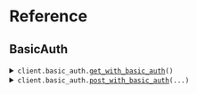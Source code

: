 # Reference
## BasicAuth
<details><summary><code>client.basic_auth.<a href="src/seed/basic_auth/client.py">get_with_basic_auth</a>()</code></summary>
<dl>
<dd>

#### 📝 Description

<dl>
<dd>

<dl>
<dd>

GET request with basic auth scheme
</dd>
</dl>
</dd>
</dl>

#### 🔌 Usage

<dl>
<dd>

<dl>
<dd>

```python
from seed import SeedBasicAuth
client = SeedBasicAuth(username="YOUR_USERNAME", password="YOUR_PASSWORD", base_url="https://yourhost.com/path/to/api", )
client.basic_auth.get_with_basic_auth()

```
</dd>
</dl>
</dd>
</dl>

#### ⚙️ Parameters

<dl>
<dd>

<dl>
<dd>

**request_options:** `typing.Optional[RequestOptions]` — Request-specific configuration.
    
</dd>
</dl>
</dd>
</dl>


</dd>
</dl>
</details>

<details><summary><code>client.basic_auth.<a href="src/seed/basic_auth/client.py">post_with_basic_auth</a>(...)</code></summary>
<dl>
<dd>

#### 📝 Description

<dl>
<dd>

<dl>
<dd>

POST request with basic auth scheme
</dd>
</dl>
</dd>
</dl>

#### 🔌 Usage

<dl>
<dd>

<dl>
<dd>

```python
from seed import SeedBasicAuth
client = SeedBasicAuth(username="YOUR_USERNAME", password="YOUR_PASSWORD", base_url="https://yourhost.com/path/to/api", )
client.basic_auth.post_with_basic_auth(request={'key': 'value'}
, )

```
</dd>
</dl>
</dd>
</dl>

#### ⚙️ Parameters

<dl>
<dd>

<dl>
<dd>

**request:** `typing.Optional[typing.Any]` 
    
</dd>
</dl>

<dl>
<dd>

**request_options:** `typing.Optional[RequestOptions]` — Request-specific configuration.
    
</dd>
</dl>
</dd>
</dl>


</dd>
</dl>
</details>

